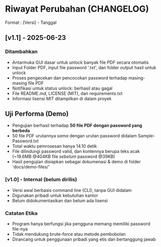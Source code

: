 # Riwayat Perubahan (CHANGELOG)

Format : [Versi] - Tanggal

## [v1.1] - 2025-06-23

### Ditambahkan

- Antarmuka GUI dasar untuk unlock banyak file PDF secara otomatis
- Input Folder PDF, input file password '.txt', dan folder output hasil untuk unlock
- Proses pengecekan dan pencocokan password terhadap masing-masing file PDF 
- Notifikasi untuk status unlock: berhasil atau gagal
- File README.md, LICENSE (MIT), dan requirements.txt
- Informasi lisensi MIT ditampilkan di dalam proyek

## Uji Performa (Demo)

- Pengujian berhasil terhadap **50 file PDF dengan password yang berbeda**
- 50 file PDF urutannya *sama* dengan urutan password didalam Sample-Password.txt
- Total waktu pemrosesan hanya 14.10 detik
- File dilindungi password valid, dan kontennya berupa teks acak (~19.6MB @404KB file *sebelum* password @39KB)
- Hasil pengujian disiapkan sebagai dokumenasi & demo di folder 'docs/demo-files/'

### [v1.0] - Internal (belum dirilis)

- Versi awal berbasis command line (CLI), tanpa GUI didalam
- Digunakan pribadi untuk kebutuhan kantor
- Belum didokumentasikan dan belum ada lisensi

### Catatan Etika
- Program hanya berfungsi jika pengguna memang memiliki password file-nya
- Tidak mendukung brute-force atau metode pembobolan
- Dirancang untuk penggunaan pribadi yang etis dan bertanggung jawab